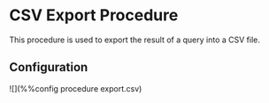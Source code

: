 # CSV Export Procedure

This procedure is used to export the result of a query into a CSV file.

## Configuration

![](%%config procedure export.csv)
